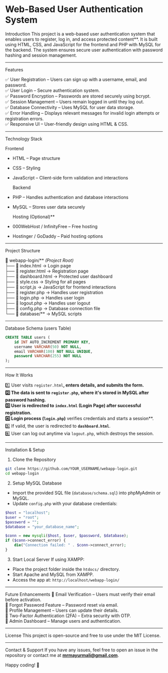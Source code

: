 # Web-Based User Authentication System

  Introduction
This project is a  web-based user authentication system  that enables users to  register, log in, and access protected content**. It is built using  HTML, CSS, and JavaScript  for the frontend and  PHP with MySQL  for the backend. The system ensures secure user authentication with password hashing and session management.

---

  Features

✅  User Registration  – Users can sign up with a username, email, and password.  
✅  User Login  – Secure authentication system.  
✅  Password Encryption  – Passwords are stored securely using bcrypt.  
✅  Session Management  – Users remain logged in until they log out.  
✅  Database Connectivity  – Uses MySQL for user data storage.  
✅  Error Handling  – Displays relevant messages for invalid login attempts or registration errors.  
✅  Responsive UI  – User-friendly design using HTML & CSS.  

---

  Technology Stack

   Frontend 
-  HTML  – Page structure
-  CSS  – Styling
-  JavaScript  – Client-side form validation and interactions

   Backend 
-  PHP  – Handles authentication and database interactions
-  MySQL  – Stores user data securely

   Hosting (Optional)**
-  000WebHost / InfinityFree  – Free hosting
-  Hostinger / GoDaddy  – Paid hosting options

---

  Project Structure

📂  webapp-login/** *(Project Root)*  
├── 📄  index.html  → Login page  
├── 📄  register.html  → Registration page  
├── 📄  dashboard.html  → Protected user dashboard  
├── 📄  style.css  → Styling for all pages  
├── 📄  script.js  → JavaScript for frontend interactions  
├── 📄  register.php  → Handles user registration  
├── 📄  login.php  → Handles user login  
├── 📄  logout.php  → Handles user logout  
├── 📄  config.php  → Database connection file  
└── 📂  database/** → MySQL scripts  

---

  Database Schema (users Table)

```sql
CREATE TABLE users (
    id INT AUTO_INCREMENT PRIMARY KEY,
    username VARCHAR(50) NOT NULL,
    email VARCHAR(100) NOT NULL UNIQUE,
    password VARCHAR(255) NOT NULL
);
```

---

  How It Works

1️⃣  User visits `register.html`**, enters details, and submits the form.  
2️⃣ The data is sent to **`register.php`**, where it's stored in  MySQL  after password hashing.  
3️⃣ User is redirected to **`index.html` (Login Page)** after successful registration.  
4️⃣  Login process (`login.php`)** verifies credentials and starts a  session**.  
5️⃣ If valid, the user is redirected to **`dashboard.html`**.  
6️⃣  User can log out  anytime via `logout.php`, which destroys the session.  

---

  Installation & Setup

  1. Clone the Repository
```bash
git clone https://github.com/YOUR_USERNAME/webapp-login.git
cd webapp-login
```

  2. Setup MySQL Database
- Import the provided SQL file (`database/schema.sql`) into  phpMyAdmin  or MySQL.
- Update `config.php` with your database credentials:

```php
$host = "localhost";
$user = "root";
$password = "";
$database = "your_database_name";

$conn = new mysqli($host, $user, $password, $database);
if ($conn->connect_error) {
    die("Connection failed: " . $conn->connect_error);
}
```

  3. Start Local Server
If using XAMPP:
- Place the project folder inside the `htdocs/` directory.
- Start  Apache  and  MySQL  from XAMPP.
- Access the app at: `http://localhost/webapp-login/`

---

  Future Enhancements
🚀  Email Verification  – Users must verify their email before activation.  
🚀  Forgot Password Feature  – Password reset via email.  
🚀  Profile Management  – Users can update their details.  
🚀  Two-Factor Authentication (2FA) – Extra security with OTP.  
🚀  Admin Dashboard  – Manage users and authentication.  

---

  License
This project is open-source and free to use under the  MIT License.

---

  Contact & Support
If you have any issues, feel free to open an  issue  in the repository or contact me at **mrmayurmali@gmail.com**.

Happy coding! 🚀

